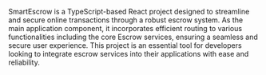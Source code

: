 SmartEscrow is a TypeScript-based React project designed to streamline and secure online transactions through a robust escrow system. As the main application component, it incorporates efficient routing to various functionalities including the core Escrow services, ensuring a seamless and secure user experience. This project is an essential tool for developers looking to integrate escrow services into their applications with ease and reliability.